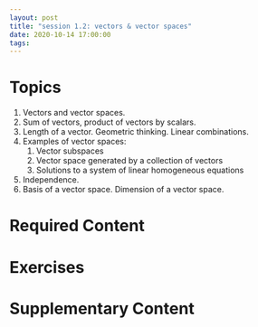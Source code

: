 ```yaml
---
layout: post
title: "session 1.2: vectors & vector spaces"
date: 2020-10-14 17:00:00
tags:
---
```


# Topics

1. Vectors and vector spaces. 
2. Sum of vectors, product of vectors by scalars. 
3. Length of a vector. Geometric thinking. Linear combinations.
4. Examples of vector spaces:
   1. Vector subspaces
   2. Vector space generated by a collection of vectors
   3. Solutions to a system of linear homogeneous equations
5. Independence.
6. Basis of a vector space. Dimension of a vector space.


# Required Content


# Exercises


# Supplementary Content

